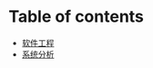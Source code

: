 # Table of contents

* [软件工程](README.md)
* [系统分析](ruan-jian-sheng-cun-zhou-qi-yu-kai-fa-mo-xing.md)

